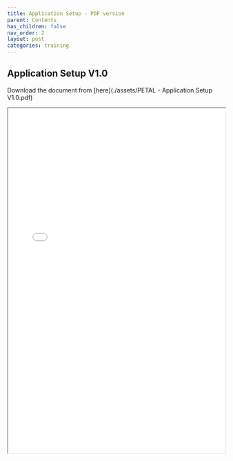 ```yaml
---
title: Application Setup - PDF version
parent: Contents
has_children: false
nav_order: 2
layout: post
categories: training
---
```



## Application Setup V1.0

Download the document from [here](./assets/PETAL - Application Setup V1.0.pdf)

<iframe width="100%" height="800" src="./assets/PETAL - Application Setup V1.0.pdf#toolbar=0">



## Youtube video example
{% include youtube.html id="JLMbpiywVxQ" %}